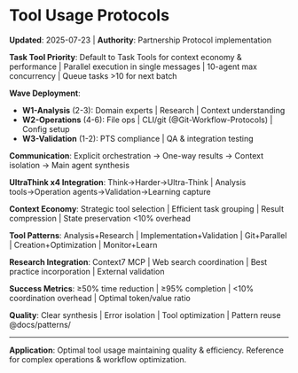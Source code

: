 # Tool Usage Protocols

**Updated**: 2025-07-23 | **Authority**: Partnership Protocol implementation

**Task Tool Priority**: Default to Task Tools for context economy & performance | Parallel execution in single messages | 10-agent max concurrency | Queue tasks >10 for next batch

**Wave Deployment**: 
- **W1-Analysis** (2-3): Domain experts | Research | Context understanding
- **W2-Operations** (4-6): File ops | CLI/git (@Git-Workflow-Protocols) | Config setup  
- **W3-Validation** (1-2): PTS compliance | QA & integration testing

**Communication**: Explicit orchestration → One-way results → Context isolation → Main agent synthesis

**UltraThink x4 Integration**: Think→Harder→Ultra-Think | Analysis tools→Operation agents→Validation→Learning capture

**Context Economy**: Strategic tool selection | Efficient task grouping | Result compression | State preservation <10% overhead

**Tool Patterns**: Analysis+Research | Implementation+Validation | Git+Parallel | Creation+Optimization | Monitor+Learn

**Research Integration**: Context7 MCP | Web search coordination | Best practice incorporation | External validation

**Success Metrics**: ≥50% time reduction | ≥95% completion | <10% coordination overhead | Optimal token/value ratio

**Quality**: Clear synthesis | Error isolation | Tool optimization | Pattern reuse @docs/patterns/

---
**Application**: Optimal tool usage maintaining quality & efficiency. Reference for complex operations & workflow optimization.